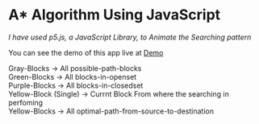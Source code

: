 # A* Algorithm Using JavaScript

<em>I have used p5.js, a JavaScript Library, to Animate the Searching pattern</em>

You can see the demo of this app live at <a href="https://shankha96.github.io/a-star-algorithm/" rel="dofollow">Demo</a>

Gray-Blocks -> All possible-path-blocks <br />
Green-Blocks -> All blocks-in-openset <br />
Purple-Blocks -> All blocks-in-closedset <br />
Yellow-Block (Single) -> Currnt Block From where the searching in perfoming <br />
Yellow-Blocks -> All optimal-path-from-source-to-destination <br />

